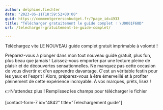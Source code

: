 ```yaml
---
author: delphine.fiechter
date: "2023-06-11T18:59:52+00:00"
guid: https://commentgerersonbudget.fr/?page_id=4933
title: "Télécharger gratuitement le guide complet ! \U0001F60D"
url: /telecharger-gratuitement-le-guide-complet/

---
```

Téléchargez vite LE NOUVEAU guide complet gratuit imprimable à volonté !

Préparez-vous à plonger dans mon tout nouveau guide gratuit, plus fun, plus beau que jamais ! Laissez-vous emporter par une lecture pleine de plaisir et de découvertes sensationnelles. Ne manquez pas cette occasion de vous divertir et d'en apprendre davantage. C'est un véritable festin pour les yeux et l'esprit ! Alors, préparez-vous à être émerveillé et à profiter pleinement de cette expérience incroyable. À vos marques, prêts, lisez !

👉N'attendez plus ! Remplissez les champs pour télécharger le fichier

\[contact-form-7 id="4842" title="Telechargement guide"\]
